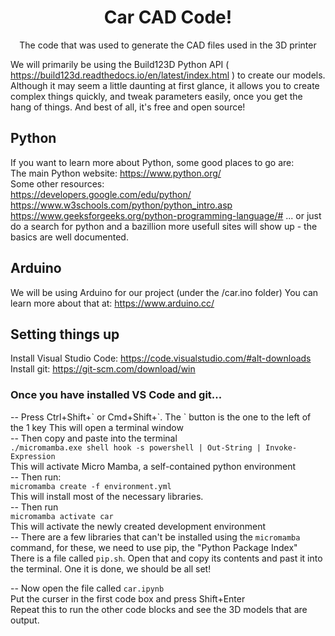 <h1 style="text-align:center">Car CAD Code!</h1>
<p  style="text-align:center">The code that was used to generate the CAD files used in the 3D printer</p>

<p>We will primarily be using the Build123D Python API ( <a href='https://build123d.readthedocs.io/en/latest/index.html' title='Build123D'>https://build123d.readthedocs.io/en/latest/index.html</a> ) to create our models.  Although it may seem a little daunting at first glance, it allows you to create complex things quickly, and tweak parameters easily, once you get the hang of things.  And best of all, it's free and open source!</p>

## Python
If you want to learn more about Python, some good places to go are:  
The main Python website: https://www.python.org/  
Some other resources:  
https://developers.google.com/edu/python/  
https://www.w3schools.com/python/python_intro.asp
https://www.geeksforgeeks.org/python-programming-language/#
... or just do a search for python and a bazillion more usefull sites will show up - the basics are well documented.

## Arduino
We will be using Arduino for our project (under the /car.ino folder)
You can learn more about that at: https://www.arduino.cc/

## Setting things up  
Install Visual Studio Code: https://code.visualstudio.com/#alt-downloads  
Install git: https://git-scm.com/download/win  

### Once you have installed VS Code and git...
-- Press Ctrl+Shift+\` or Cmd+Shift+\`. The \` button is the one to the left of the 1 key
This will open a terminal window  
-- Then copy and paste into the terminal  
`./micromamba.exe shell hook -s powershell | Out-String | Invoke-Expression`  
This will activate Micro Mamba, a self-contained python environment  
-- Then run:  
`micromamba create -f environment.yml`  
This will install most of the necessary libraries.  
-- Then run  
`micromamba activate car `  
This will activate the newly created development environment  
-- There are a few libraries that can't be installed using the `micromamba` command, for these, we need to use pip, the "Python Package Index"    
There is a file called `pip.sh`.  Open that and copy its contents and past it into the terminal.  One it is done, we should be all set!  

-- Now open the file called `car.ipynb`  
Put the curser in the first code box and press Shift+Enter  
Repeat this to run the other code blocks and see the 3D models that are output.  
